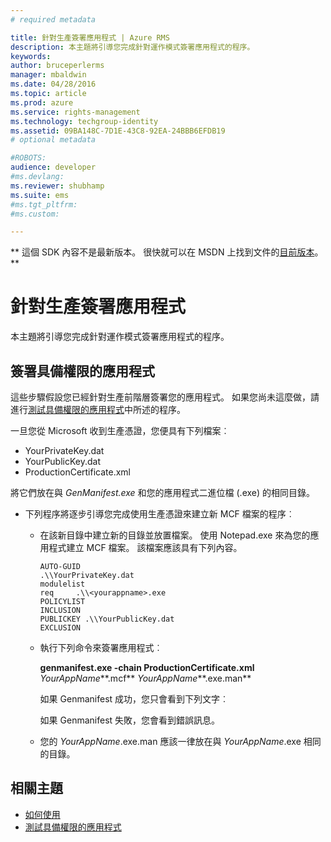 ```yaml
---
# required metadata

title: 針對生產簽署應用程式 | Azure RMS
description: 本主題將引導您完成針對運作模式簽署應用程式的程序。
keywords:
author: bruceperlerms
manager: mbaldwin
ms.date: 04/28/2016
ms.topic: article
ms.prod: azure
ms.service: rights-management
ms.technology: techgroup-identity
ms.assetid: 09BA148C-7D1E-43C8-92EA-24BBB6EFDB19
# optional metadata

#ROBOTS:
audience: developer
#ms.devlang:
ms.reviewer: shubhamp
ms.suite: ems
#ms.tgt_pltfrm:
#ms.custom:

---
```

** 這個 SDK 內容不是最新版本。 很快就可以在 MSDN 上找到文件的[目前版本](https://msdn.microsoft.com/library/windows/desktop/hh535290(v=vs.85).aspx)。 **
# 針對生產簽署應用程式

本主題將引導您完成針對運作模式簽署應用程式的程序。

## 簽署具備權限的應用程式

這些步驟假設您已經針對生產前階層簽署您的應用程式。 如果您尚未這麼做，請進行[測試具備權限的應用程式](running-your-first-application.md)中所述的程序。

一旦您從 Microsoft 收到生產憑證，您便具有下列檔案︰

-   YourPrivateKey.dat
-   YourPublicKey.dat
-   ProductionCertificate.xml

將它們放在與 *GenManifest.exe* 和您的應用程式二進位檔 (.exe) 的相同目錄。

-   下列程序將逐步引導您完成使用生產憑證來建立新 MCF 檔案的程序︰

    -   在該新目錄中建立新的目錄並放置檔案。 使用 Notepad.exe 來為您的應用程式建立 MCF 檔案。 該檔案應該具有下列內容。

        ``` syntax
        AUTO-GUID
        .\\YourPrivateKey.dat
        modulelist
        req     .\\<yourappname>.exe
        POLICYLIST
        INCLUSION
        PUBLICKEY .\\YourPublicKey.dat
        EXCLUSION
        ```

    -   執行下列命令來簽署應用程式︰

        **genmanifest.exe -chain ProductionCertificate.xml** *YourAppName***.mcf** *YourAppName***.exe.man**

        如果 Genmanifest 成功，您只會看到下列文字︰

        如果 Genmanifest 失敗，您會看到錯誤訊息。

    -   您的 *YourAppName*.exe.man 應該一律放在與 *YourAppName*.exe 相同的目錄。

## 相關主題

* [如何使用](how-to-use-msipc.md)
* [測試具備權限的應用程式](running-your-first-application.md)
 

 





<!--HONumber=Jun16_HO1-->


